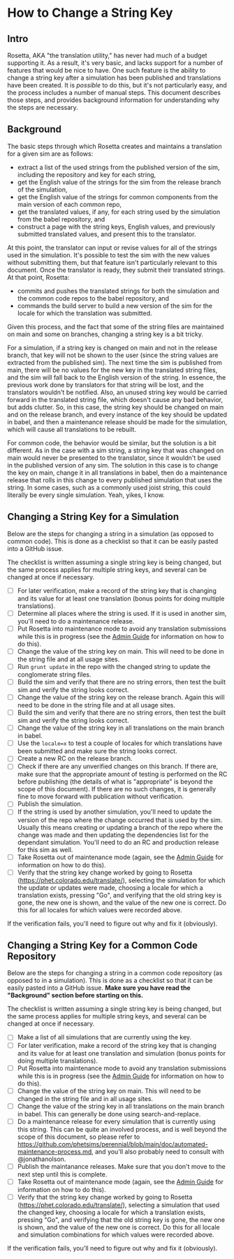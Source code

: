 How to Change a String Key
==========================

Intro
-----

Rosetta, AKA "the translation utility," has never had much of a budget supporting it. As a result, it's very basic,
and lacks support for a number of features that would be nice to have. One such feature is the ability to change a
string key after a simulation has been published and translations have been created. It is _possible_ to do this, but
it's not particularly easy, and the process includes a number of manual steps. This document describes those steps, and
provides background information for understanding why the steps are necessary.

Background
----------

The basic steps through which Rosetta creates and maintains a translation for a given sim are as follows:

+ extract a list of the used strings from the published version of the sim, including the repository and key for each
  string,
+ get the English value of the strings for the sim from the release branch of the simulation,
+ get the English value of the strings for common components from the main version of each common repo,
+ get the translated values, if any, for each string used by the simulation from the babel repository, and
+ construct a page with the string keys, English values, and previously submitted translated values, and present this
  to the translator.

At this point, the translator can input or revise values for all of the strings used in the simulation. It's possible
to test the sim with the new values without submitting them, but that feature isn't particularly relevant to this
document. Once the translator is ready, they submit their translated strings. At that point, Rosetta:

+ commits and pushes the translated strings for both the simulation and the common code repos to the babel repository,
  and
+ commands the build server to build a new version of the sim for the locale for which the translation was submitted.

Given this process, and the fact that some of the string files are maintained on main and some on branches, changing
a string key is a bit tricky.

For a simulation, if a string key is changed on main and not in the release branch, that key will not be shown to the
user (since the string values are extracted from the published sim). The next time the sim is published from main,
there will be no values for the new key in the translated string files, and the sim will fall back to the English
version of the string. In essence, the previous work done by translators for that string will be lost, and the
translators wouldn't be notified. Also, an unused string key would be carried forward in the translated string file,
which doesn't cause any bad behavior, but adds clutter. So, in this case, the string key should be changed on main
and on the release branch, and every instance of the key should be updated in babel, and then a maintenance release
should be made for the simulation, which will cause all translations to be rebuilt.

For common code, the behavior would be similar, but the solution is a bit different. As in the case with a sim string,
a string key that was changed on main would never be presented to the translator, since it wouldn't be used in the
published version of any sim. The solution in this case is to change the key on main, change it in all translations
in babel, then do a maintenance release that rolls in this change to every published simulation that uses the string.
In some cases, such as a commonly used joist string, this could literally be every single simulation. Yeah, yikes, I
know.

Changing a String Key for a Simulation
--------------------------------------

Below are the steps for changing a string in a simulation (as opposed to common code). This is done as a checklist so
that it can be easily pasted into a GitHub issue.

The checklist is written assuming a single string key is being changed, but the same process applies for multiple string
keys, and several can be changed at once if necessary.

- [ ] For later verification, make a record of the string key that is changing and its value for at least one
  translation (bonus points for doing multiple translations).
- [ ] Determine all places where the string is used. If it is used in another sim, you'll need to do a maintenance
  release.
- [ ] Put Rosetta into maintenance mode to avoid any translation submissions while this is in progress (see the
  [Admin Guide](https://github.com/phetsims/rosetta/blob/main/doc/admin-guide.md) for information on how to do this).
- [ ] Change the value of the string key on main. This will need to be done in the string file and at all usage
  sites.
- [ ] Run `grunt update` in the repo with the changed string to update the conglomerate string files.
- [ ] Build the sim and verify that there are no string errors, then test the built sim and verify the string looks
  correct.
- [ ] Change the value of the string key on the release branch. Again this will need to be done in the string file and
  at all usage sites.
- [ ] Build the sim and verify that there are no string errors, then test the built sim and verify the string looks
  correct.
- [ ] Change the value of the string key in all translations on the main branch in babel.
- [ ] Use the `locale=x` to test a couple of locales for which translations have been submitted and make sure the string
  looks correct.
- [ ] Create a new RC on the release branch.
- [ ] Check if there are any unverified changes on this branch. If there are, make sure that the appropriate amount of
  testing is performed on the RC before publishing (the details of what is "appropriate" is beyond the scope of this
  document). If there are no such changes, it is generally fine to move forward with publication without verification.
- [ ] Publish the simulation.
- [ ] If the string is used by another simulation, you'll need to update the version of the repo where the change
  occurred that is used by the sim. Usually this means creating or updating a branch of the repo where the change was
  made and then updating the dependencies list for the dependant simulation. You'll need to do an RC and production
  release for this sim as well.
- [ ] Take Rosetta out of maintenance mode (again, see the
  [Admin Guide](https://github.com/phetsims/rosetta/blob/main/doc/admin-guide.md) for information on how to do this).
- [ ] Verify that the string key change worked by going to Rosetta (https://phet.colorado.edu/translate/), selecting the
  simulation for which the update or updates were made, choosing a locale for which a translation exists, pressing "Go",
  and verifying that the old string key is gone, the new one is shown, and the value of the new one is correct. Do this
  for all locales for which values were recorded above.

If the verification fails, you'll need to figure out why and fix it (obviously).

Changing a String Key for a Common Code Repository
--------------------------------------------------

Below are the steps for changing a string in a common code repository (as opposed to in a simulation). This is done as
a checklist so that it can be easily pasted into a GitHub issue.  **Make sure you have read the "Background" section
before starting on this.**

The checklist is written assuming a single string key is being changed, but the same process applies for multiple string
keys, and several can be changed at once if necessary.

- [ ] Make a list of all simulations that are currently using the key.
- [ ] For later verification, make a record of the string key that is changing and its value for at least one
  translation and simulation (bonus points for doing multiple translations).
- [ ] Put Rosetta into maintenance mode to avoid any translation submissions while this is in progress (see the
  [Admin Guide](https://github.com/phetsims/rosetta/blob/main/doc/admin-guide.md) for information on how to do this).
- [ ] Change the value of the string key on main. This will need to be changed in the string file and in all usage
  sites.
- [ ] Change the value of the string key in all translations on the main branch in babel. This can generally be done
  using search-and-replace.
- [ ] Do a maintenance release for every simulation that is currently using this string. This can be quite an
  involved process, and is well beyond the scope of this document, so please refer to
  https://github.com/phetsims/perennial/blob/main/doc/automated-maintenance-process.md, and you'll also probably need
  to consult with @jonathanolson.
- [ ] Publish the maintanance releases. Make sure that you don't move to the next step until this is complete.
- [ ] Take Rosetta out of maintenance mode (again, see the
  [Admin Guide](https://github.com/phetsims/rosetta/blob/main/doc/admin-guide.md) for information on how to do this).
- [ ] Verify that the string key change worked by going to Rosetta (https://phet.colorado.edu/translate/), selecting a
  simulation that used the changed key, choosing a locale for which a translation exists, pressing "Go", and verifying
  that the old string key is gone, the new one is shown, and the value of the new one is correct. Do this for all locale
  and simulation combinations for which values were recorded above.

If the verification fails, you'll need to figure out why and fix it (obviously).